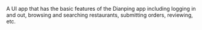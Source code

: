 A UI app that has the basic features of the Dianping app including logging in and out, browsing and searching restaurants, submitting orders, reviewing, etc.
